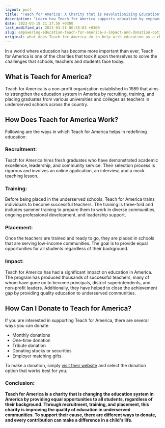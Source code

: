 ```yaml
---
layout: post
title: "Teach for America: A Charity that is Revolutionizing Education"
description: "Learn how Teach for America supports education by empowering teachers and students in underserved communities. Find out how you can make a difference by donating and join the fight for educational equity."
date: 2023-03-18 21:37:56 +0300
last_modified_at: 2023-03-21 06:55:03 +0300
slug: empowering-education-teach-for-america-s-impact-and-donation-options
original: what does Teach for America do to help with education as a charity, how do they do it, how can i donate?
---
```

In a world where education has become more important than ever, Teach for America is one of the charities that took it upon themselves to solve the challenges that schools, teachers and students face today.

## What is Teach for America?

Teach for America is a non-profit organization established in 1989 that aims to strengthen the education system in America by recruiting, training, and placing graduates from various universities and colleges as teachers in underserved schools across the country.

## How Does Teach for America Work?

Following are the ways in which Teach for America helps in redefining education:

### Recruitment:

Teach for America hires fresh graduates who have demonstrated academic excellence, leadership, and community service. Their selection process is rigorous and involves an online application, an interview, and a mock teaching lesson.

### Training:

Before being placed in the underserved schools, Teach for America trains individuals to become successful teachers. The training is three-fold and includes summer training to prepare them to work in diverse communities, ongoing professional development, and leadership support.

### Placement:

Once the teachers are trained and ready to go, they are placed in schools that are serving low-income communities. The goal is to provide equal opportunities for all students regardless of their background.

### Impact:

Teach for America has had a significant impact on education in America. The program has produced thousands of successful teachers, many of whom have gone on to become principals, district superintendents, and non-profit leaders. Additionally, they have helped to close the achievement gap by providing quality education to underserved communities.

## How Can I Donate to Teach for America?

If you are interested in supporting Teach for America, there are several ways you can donate:

* Monthly donations
* One-time donation
* Tribute donation
* Donating stocks or securities
* Employer matching gifts

To make a donation, simply [visit their website](https://www.teachforamerica.org/) and select the donation option that works best for you.

### Conclusion:

**Teach for America is a charity that is changing the education system in America by providing equal opportunities to all students, regardless of their background. Through recruitment, training, and placement, this charity is improving the quality of education in underserved communities. To support their cause, there are different ways to donate, and every contribution can make a difference in a child's life.**